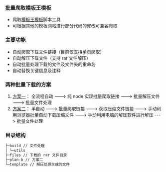 ### 批量爬取模板王模板

- 爬取[模板王模板](http://www.mobanwang.com/mb/special/dianzishangwu/)脚本工具
- 可根据其他的模板网站进行部分代码的修改可兼容爬取

### 主要功能

- 自动爬取下载文件链接（目前仅支持单页爬取）
- 自动解压下载文件（支持 rar 文件解压）
- 自动批量处理下载的文件及文件夹的重命名
- 自动替换关键信息及注释

### 两种批量下载的方案

1. [方案一](./index.js)： 全流程自动 ---> 纯 node 实现批量爬取链接 ---> 批量解压文件 ---> 批量文件处理
2. [方案二](./plan-b/index.js)： 半自动 ---> 批量爬取链接 ---> 获取压缩文件链接 ---> 手动利用浏览器批量自动下载压缩文件 ---> 手动利用电脑的解压软件进行解压 ---> 批量文件处理

### 目录结构

```markdown
├─build // 文件处理
│ └─utils
├─files // 下载的 rar 文件目录
├─plan-b // 方案二
└─template // 解压处理生成的文件
```
